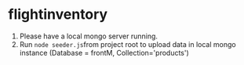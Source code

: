 # flightinventory


1. Please have a local mongo server running.
2. Run ```node seeder.js```from project root to upload data in local mongo instance (Database = frontM, Collection='products')
